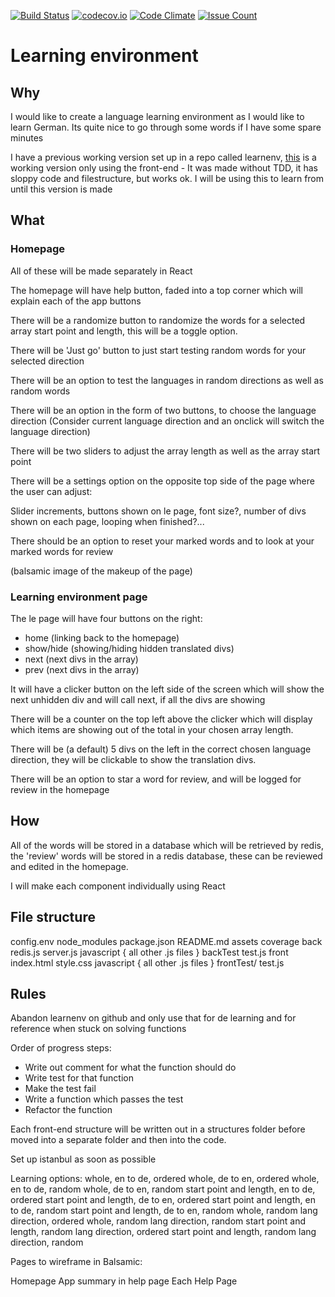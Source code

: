 [![Build Status](https://travis-ci.org/shouston3/le.svg?branch=master)](https://travis-ci.org/shouston3/le)
[![codecov.io](https://codecov.io/github/shouston3/le/coverage.svg?branch=master)](https://codecov.io/github/shouston3/le?branch=master)
[![Code Climate](https://codeclimate.com/github/shouston3/le/badges/gpa.svg)](https://codeclimate.com/github/shouston3/le)
[![Issue Count](https://codeclimate.com/github/shouston3/le/badges/issue_count.svg)](https://codeclimate.com/github/shouston3/le)

# Learning environment

## Why

I would like to create a language learning environment as I would like to learn German.
Its quite nice to go through some words if I have some spare minutes

I have a previous working version set up in a repo called learnenv, [this](shouston3.github.io/learnenv) is a working version only using the front-end - It was made without TDD, it has sloppy code and filestructure, but works ok.
I will be using this to learn from until this version is made

## What

### Homepage

All of these will be made separately in React

The homepage will have help button, faded into a top corner which will explain each of the app buttons

There will be a randomize button to randomize the words for a selected array start point and length, this will be a toggle option.

There will be 'Just go' button to just start testing random words for your selected direction

There will be an option to test the languages in random directions as well as random words

There will be an option in the form of two buttons, to choose the language direction (Consider current language direction and an onclick will switch the language direction)

There will be two sliders to adjust the array length as well as the array start point

There will be a settings option on the opposite top side of the page where the user can adjust:

Slider increments, buttons shown on le page, font size?, number of divs shown on each page, looping when finished?...

There should be an option to reset your marked words and to look at your marked words for review

(balsamic image of the makeup of the page)

### Learning environment page

The le page will have four buttons on the right:
* home (linking back to the homepage)
* show/hide (showing/hiding hidden translated divs)
* next (next divs in the array)
* prev (next divs in the array)

It will have a clicker button on the left side of the screen which will show the next unhidden div and will call next, if all the divs are showing

There will be a counter on the top left above the clicker which will display which items are showing out of the total in your chosen array length.

There will be (a default) 5 divs on the left in the correct chosen language direction, they will be clickable to show the translation divs.

There will be an option to star a word for review, and will be logged for review in the homepage

## How

All of the words will be stored in a database which will be retrieved by redis, the 'review' words will be stored in a redis database, these can be reviewed and edited in the homepage.

I will make each component individually using React

## File structure

config.env
node_modules
package.json
README.md
assets
coverage
back
    redis.js
    server.js
    javascript
        {
            all other .js files
        }
    backTest
        test.js
front
    index.html
    style.css
    javascript
        {
            all other .js files
        }
    frontTest/
        test.js

## Rules

Abandon learnenv on github and only use that for de learning and for reference when stuck on solving functions

Order of progress steps:
* Write out comment for what the function should do
* Write test for that function
* Make the test fail
* Write a function which passes the test
* Refactor the function

Each front-end structure will be written out in a structures folder before moved into a separate folder and then into the code.

Set up istanbul as soon as possible

Learning options:
whole, en to de, ordered
whole, de to en, ordered
whole, en to de, random
whole, de to en, random
start point and length, en to de, ordered
start point and length, de to en, ordered
start point and length, en to de, random
start point and length, de to en, random
whole, random lang direction, ordered
whole, random lang direction, random
start point and length, random lang direction, ordered
start point and length, random lang direction, random

Pages to wireframe in Balsamic:

Homepage
App summary in help page
Each Help Page
